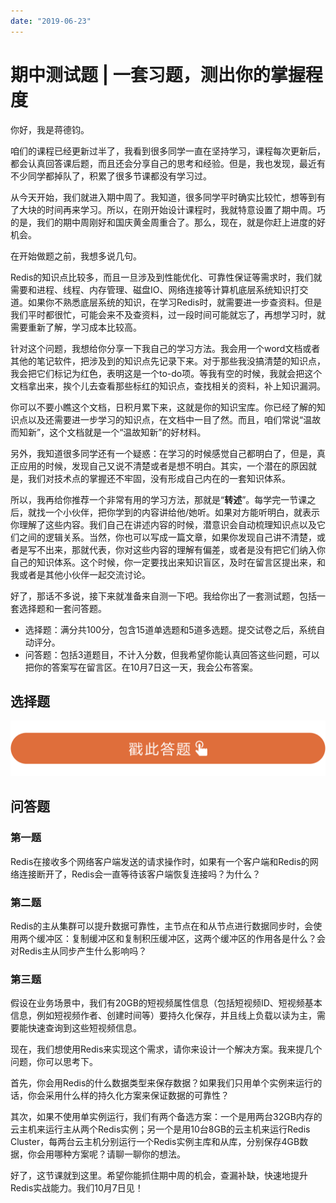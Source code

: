 ```yaml
---
date: "2019-06-23"
---  
```

      
# 期中测试题 | 一套习题，测出你的掌握程度
你好，我是蒋德钧。

咱们的课程已经更新过半了，我看到很多同学一直在坚持学习，课程每次更新后，都会认真回答课后题，而且还会分享自己的思考和经验。但是，我也发现，最近有不少同学都掉队了，积累了很多节课都没有学习过。

从今天开始，我们就进入期中周了。我知道，很多同学平时确实比较忙，想等到有了大块的时间再来学习。所以，在刚开始设计课程时，我就特意设置了期中周。巧的是，我们的期中周刚好和国庆黄金周重合了。那么，现在，就是你赶上进度的好机会。

在开始做题之前，我想多说几句。

Redis的知识点比较多，而且一旦涉及到性能优化、可靠性保证等需求时，我们就需要和进程、线程、内存管理、磁盘IO、网络连接等计算机底层系统知识打交道。如果你不熟悉底层系统的知识，在学习Redis时，就需要进一步查资料。但是我们平时都很忙，可能会来不及查资料，过一段时间可能就忘了，再想学习时，就需要重新了解，学习成本比较高。

针对这个问题，我想给你分享一下我自己的学习方法。我会用一个word文档或者其他的笔记软件，把涉及到的知识点先记录下来。对于那些我没搞清楚的知识点，我会把它们标记为红色，表明这是一个to-do项。等我有空的时候，我就会把这个文档拿出来，挨个儿去查看那些标红的知识点，查找相关的资料，补上知识漏洞。

<!-- [[[read_end]]] -->

你可以不要小瞧这个文档，日积月累下来，这就是你的知识宝库。你已经了解的知识点以及还需要进一步学习的知识点，在文档中一目了然。而且，咱们常说“温故而知新”，这个文档就是一个“温故知新”的好材料。

另外，我知道很多同学还有一个疑惑：在学习的时候感觉自己都明白了，但是，真正应用的时候，发现自己又说不清楚或者是想不明白。其实，一个潜在的原因就是，我们对技术点的掌握还不牢固，没有形成自己内在的一套知识体系。

所以，我再给你推荐一个非常有用的学习方法，那就是“**转述**”。每学完一节课之后，就找一个小伙伴，把你学到的内容讲给他/她听。如果对方能听明白，就表示你理解了这些内容。我们自己在讲述内容的时候，潜意识会自动梳理知识点以及它们之间的逻辑关系。当然，你也可以写成一篇文章，如果你发现自己讲不清楚，或者是写不出来，那就代表，你对这些内容的理解有偏差，或者是没有把它们纳入你自己的知识体系。这个时候，你一定要找出来知识盲区，及时在留言区提出来，和我或者是其他小伙伴一起交流讨论。

好了，那话不多说，接下来就准备来自测一下吧。我给你出了一套测试题，包括一套选择题和一套问答题。

* 选择题：满分共100分，包含15道单选题和5道多选题。提交试卷之后，系统自动评分。
* 问答题：包括3道题目，不计入分数，但我希望你能认真回答这些问题，可以把你的答案写在留言区。在10月7日这一天，我会公布答案。

## 选择题

[![](./httpsstatic001geekbangorgresourceimage28a428d1be62669b4f3cc01c36466bf811a4.png)](http://time.geekbang.org/quiz/intro?act_id=215&exam_id=662)

## 问答题

### 第一题

Redis在接收多个网络客户端发送的请求操作时，如果有一个客户端和Redis的网络连接断开了，Redis会一直等待该客户端恢复连接吗？为什么？

### 第二题

Redis的主从集群可以提升数据可靠性，主节点在和从节点进行数据同步时，会使用两个缓冲区：复制缓冲区和复制积压缓冲区，这两个缓冲区的作用各是什么？会对Redis主从同步产生什么影响吗？

### 第三题

假设在业务场景中，我们有20GB的短视频属性信息（包括短视频ID、短视频基本信息，例如短视频作者、创建时间等）要持久化保存，并且线上负载以读为主，需要能快速查询到这些短视频信息。

现在，我们想使用Redis来实现这个需求，请你来设计一个解决方案。我来提几个问题，你可以思考下。

首先，你会用Redis的什么数据类型来保存数据？如果我们只用单个实例来运行的话，你会采用什么样的持久化方案来保证数据的可靠性？

其次，如果不使用单实例运行，我们有两个备选方案：一个是用两台32GB内存的云主机来运行主从两个Redis实例；另一个是用10台8GB的云主机来运行Redis Cluster，每两台云主机分别运行一个Redis实例主库和从库，分别保存4GB数据，你会用哪种方案呢？请聊一聊你的想法。

好了，这节课就到这里。希望你能抓住期中周的机会，查漏补缺，快速地提升Redis实战能力。我们10月7日见！